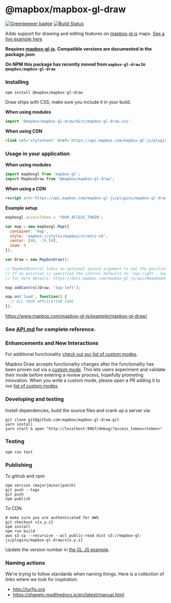 # @mapbox/mapbox-gl-draw

[![Greenkeeper badge](https://badges.greenkeeper.io/mapbox/mapbox-gl-draw.svg)](https://greenkeeper.io/) [![Build Status](https://travis-ci.org/mapbox/mapbox-gl-draw.svg?branch=main)](https://travis-ci.org/mapbox/mapbox-gl-draw)

Adds support for drawing and editing features on [mapbox-gl.js](https://www.mapbox.com/mapbox-gl-js/) maps. [See a live example here](https://www.mapbox.com/mapbox-gl-js/example/mapbox-gl-draw/)

**Requires [mapbox-gl-js](https://github.com/mapbox/mapbox-gl-js). Compatible versions are documented in the package.json**

**On NPM this package has recently moved from `mapbox-gl-draw` to `@mapbox/mapbox-gl-draw`**

### Installing

```
npm install @mapbox/mapbox-gl-draw
```

Draw ships with CSS, make sure you include it in your build.

**When using modules**
 ```js
import '@mapbox/mapbox-gl-draw/dist/mapbox-gl-draw.css'
 ```

**When using CDN**
```html
<link rel='stylesheet' href='https://api.mapbox.com/mapbox-gl-js/plugins/mapbox-gl-draw/v1.2.0/mapbox-gl-draw.css' type='text/css' />
```

### Usage in your application

**When using modules**

```js
import mapboxgl from 'mapbox-gl';
import MapboxDraw from "@mapbox/mapbox-gl-draw";
```

**When using a CDN**

```html
<script src='https://api.mapbox.com/mapbox-gl-js/plugins/mapbox-gl-draw/v1.2.0/mapbox-gl-draw.js'></script>
```

**Example setup**

```js
mapboxgl.accessToken = 'YOUR_ACCESS_TOKEN';

var map = new mapboxgl.Map({
  container: 'map',
  style: 'mapbox://styles/mapbox/streets-v8',
  center: [40, -74.50],
  zoom: 9
});

var Draw = new MapboxDraw();

// Map#addControl takes an optional second argument to set the position of the control.
// If no position is specified the control defaults to `top-right`. See the docs 
// for more details: https://docs.mapbox.com/mapbox-gl-js/api/#map#addcontrol

map.addControl(Draw, 'top-left');

map.on('load', function() {
  // ALL YOUR APPLICATION CODE
});
```

https://www.mapbox.com/mapbox-gl-js/example/mapbox-gl-draw/

### See [API.md](https://github.com/mapbox/mapbox-gl-draw/blob/main/docs/API.md) for complete reference.

### Enhancements and New Interactions

For additional functionality [check out our list of custom modes](https://github.com/mapbox/mapbox-gl-draw/blob/main/docs/MODES.md#available-custom-modes).

Mapbox Draw accepts functionality changes after the functionality has been proven out via a [custom mode](https://github.com/mapbox/mapbox-gl-draw/blob/main/docs/MODES.md#creating-modes-for-mapbox-draw). This lets users experiment and validate their mode before entering a review process, hopefully promoting innovation. When you write a custom mode, please open a PR adding it to our [list of custom modes](https://github.com/mapbox/mapbox-gl-draw/blob/main/docs/MODES.md#available-custom-modes).

### Developing and testing

Install dependencies, build the source files and crank up a server via:

```
git clone git@github.com:mapbox/mapbox-gl-draw.git
yarn install
yarn start & open "http://localhost:9967/debug/?access_token=<token>"
```

### Testing

```
npm run test
```

### Publishing

To github and npm

```
npm version (major|minor|patch)
git push --tags
git push
npm publish
```

To CDN

```
# make sure you are authenticated for AWS
git checkout v{x.y.z}
npm install
npm run build
aws s3 cp --recursive --acl public-read dist s3://mapbox-gl-js/plugins/mapbox-gl-draw/v{x.y.z}
```

Update the version number in [the GL JS example](https://github.com/mapbox/mapbox-gl-js/blob/publisher-production/docs/pages/example/mapbox-gl-draw.html).

### Naming actions

We're trying to follow standards when naming things. Here is a collection of links where we look for inspiration.

- http://turfjs.org
- https://shapely.readthedocs.io/en/latest/manual.html
